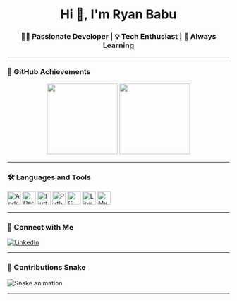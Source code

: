 <h1 align="center">Hi 👋, I'm Ryan Babu</h1>
<h3 align="center">👨‍💻 Passionate Developer | 💡 Tech Enthusiast | 🚀 Always Learning</h3>

---

### 🚀 GitHub Achievements

<div align="center">
  <img src="https://github-readme-stats.vercel.app/api?username=ryanbabu114&show_icons=true&theme=dracula&include_all_commits=true&count_private=true" height="160" />
  <img src="https://github-readme-stats.vercel.app/api/top-langs/?username=ryanbabu114&layout=compact&theme=dracula" height="160" />
</div>

---

### 🛠️ Languages and Tools

<div align="left">
  <img src="https://cdn.jsdelivr.net/gh/devicons/devicon/icons/androidstudio/androidstudio-original.svg" height="30" alt="Android Studio" />
  <img src="https://cdn.jsdelivr.net/gh/devicons/devicon/icons/dart/dart-original.svg" height="30" alt="Dart" />
  <img src="https://cdn.jsdelivr.net/gh/devicons/devicon/icons/flutter/flutter-original.svg" height="30" alt="Flutter" />
  <img src="https://cdn.jsdelivr.net/gh/devicons/devicon/icons/python/python-original.svg" height="30" alt="Python" />
  <img src="https://cdn.jsdelivr.net/gh/devicons/devicon/icons/c/c-original.svg" height="30" alt="C" />
  <img src="https://cdn.jsdelivr.net/gh/devicons/devicon/icons/linux/linux-original.svg" height="30" alt="Linux" />
  <img src="https://cdn.jsdelivr.net/gh/devicons/devicon/icons/mysql/mysql-original.svg" height="30" alt="MySQL" />
</div>

---

### 🔗 Connect with Me

[![LinkedIn](https://img.shields.io/badge/LinkedIn-blue?style=for-the-badge&logo=linkedin&logoColor=white)](https://www.linkedin.com/in/ryan-babu-a3a6a8259/)

---

### 🐍 Contributions Snake

![Snake animation](https://raw.githubusercontent.com/ryanbabu114/output/github-contribution-grid-snake.svg)

---
